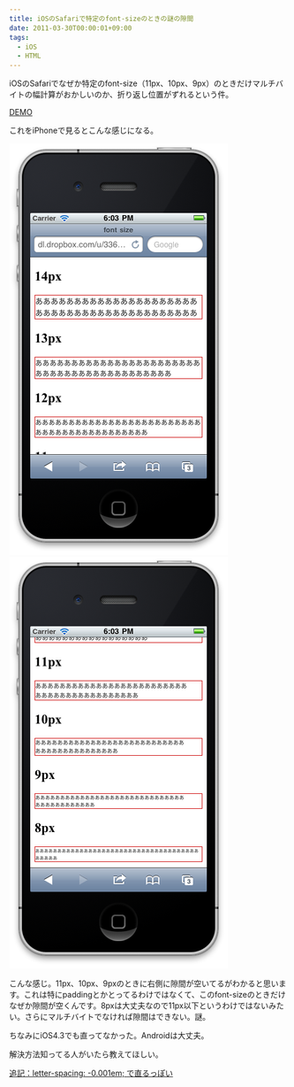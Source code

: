 ```yaml
---
title: iOSのSafariで特定のfont-sizeのときの謎の隙間
date: 2011-03-30T00:00:01+09:00
tags:
  - iOS
  - HTML
---
```


iOSのSafariでなぜか特定のfont-size（11px、10px、9px）のときだけマルチバイトの幅計算がおかしいのか、折り返し位置がずれるという件。

[DEMO](/sample/2011-03-30-30190850/index.html)

これをiPhoneで見るとこんな感じになる。

![iPhoneでDEMOを見たときのキャプチャ1](/img/posts/2011-03-30-30190850/screenshot01.png)
![iPhoneでDEMOを見たときのキャプチャ2](/img/posts/2011-03-30-30190850/screenshot02.png)

こんな感じ。11px、10px、9pxのときに右側に隙間が空いてるがわかると思います。これは特にpaddingとかとってるわけではなくて、このfont-sizeのときだけなぜか隙間が空くんです。8pxは大丈夫なので11px以下というわけではないみたい。さらにマルチバイトでなければ隙間はできない。謎。

ちなみにiOS4.3でも直ってなかった。Androidは大丈夫。

解決方法知ってる人がいたら教えてほしい。

<ins>追記：letter-spacing: -0.001em; で直るっぽい</ins>
